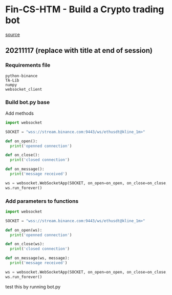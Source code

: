 # Fin-CS-HTM - Build a Crypto trading bot
[source](https://www.youtube.com/watch?v=GdlFhF6gjKo)

## 20211117 (replace with title at end of session)

### Requirements file

```
python-binance
TA-Lib
numpy
websocket_client
```

### Build bot.py base
Add methods

```python
import websocket

SOCKET = "wss://stream.binance.com:9443/ws/ethusdt@kline_1m>"

def on_open():
  print('openned connection')

def on_close():
  print('closed connection')

def on_message():
  print('message received')

ws = websocket.WebSocketApp(SOCKET, on_open=on_open, on_close=on_close, on_message=on_message)
ws.run_forever()
```

### Add parameters to functions

```python
import websocket

SOCKET = "wss://stream.binance.com:9443/ws/ethusdt@kline_1m>"

def on_open(ws):
  print('openned connection')

def on_close(ws):
  print('closed connection')

def on_message(ws, message):
  print('message received')

ws = websocket.WebSocketApp(SOCKET, on_open=on_open, on_close=on_close, on_message=on_message)
ws.run_forever()
```

test this by running bot.py